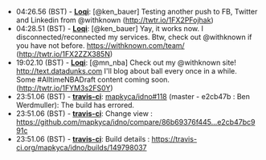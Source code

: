 * <a id="04:26.56">04:26.56 (BST)</a> - __[Loqi](https://github.com/Loqi)__: [@ken_bauer] Testing another push to FB, Twitter and Linkedin from @withknown (http://twtr.io/1FX2PFojhak)
* <a id="04:28.51">04:28.51 (BST)</a> - __[Loqi](https://github.com/Loqi)__: [@ken_bauer] Yay, it works now. I disconnected/reconnected my services. Btw, check out @withknown if you have not before. https://withknown.com/team/ (http://twtr.io/1FX2ZZX385N)
* <a id="19:02.10">19:02.10 (BST)</a> - __[Loqi](https://github.com/Loqi)__: [@mn_nba] Check out my @withknown site! http://text.datadunks.com I'll blog about ball every once in a while. Some #AlltimeNBADraft content coming soon. (http://twtr.io/1FYM3s2FS0Y)
* <a id="23:51.06">23:51.06 (BST)</a> - __[travis-ci](https://github.com/travis-ci)__: <a href="https://github.com/mapkyca/idno/issues/118">mapkyca/idno#118</a> (master - e2cb47b : Ben Werdmuller): The build has errored.
* <a id="23:51.06">23:51.06 (BST)</a> - __[travis-ci](https://github.com/travis-ci)__: Change view : https://github.com/mapkyca/idno/compare/86b69376f445...e2cb47bc991c
* <a id="23:51.06">23:51.06 (BST)</a> - __[travis-ci](https://github.com/travis-ci)__: Build details : https://travis-ci.org/mapkyca/idno/builds/149798037
